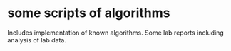 # some scripts of algorithms
Includes implementation of known algorithms.
Some lab reports including analysis of lab data.